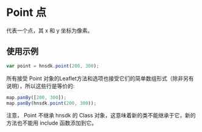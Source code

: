 # Point 点

代表一个点，其 x 和 y 坐标为像素。

## 使用示例

```js
var point = hnsdk.point(200, 300);
```

所有接受 Point 对象的Leaflet方法和选项也接受它们的简单数组形式（除非另有说明），所以这些行是等价的:

```js
map.panBy([200, 300]);
map.panBy(hnsdk.point(200, 300));
```
注意， Point 不继承 hnsdk 的 Class 对象，这意味着新的类不能继承于它，新的方法也不能用 include 函数添加到它。

<PointCreation />

<PointMethods :showH2="true" />

<PointProperties />
